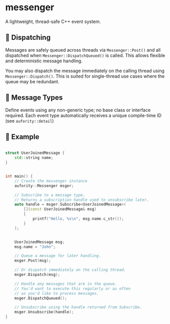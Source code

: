 # messenger
A lightweight, thread-safe C++ event system.

## 📨 Dispatching
Messages are safely queued across threads via `Messenger::Post()` and all dispatched when `Messenger::DispatchQueued()` is called.
This allows flexible and deterministic message handling.

You may also dispatch the message immediately on the calling thread using `Messenger::Dispatch()`. This is suited for single-thread use cases where the queue may be redundant.

## 🧩 Message Types
Define events using any non-generic type; no base class or interface required.
Each event type automatically receives a unique compile-time ID (see `aufority::detail`)

## 🧪 Example
```c++

struct UserJoinedMessage {
    std::string name;
}


int main() {
    // Create the messenger instance
    aufority::Messenger msger;

    // Subscribe to a message type.
    // Returns a subscription handle used to unsubscribe later.
    auto handle = msger.Subscribe<UserJoinedMessage>(
        [](const UserJoinedMessage& msg)
        {
            printf("Hello, %s\n", msg.name.c_str());
        }
    );


    UserJoinedMessage msg;
    msg.name = "John";

    // Queue a message for later handling.
    msger.Post(msg);

    // Or dispatch immediately on the calling thread.
    msger.Dispatch(msg);

    // Handle any messages that are in the queue. 
    // You'd want to execute this regularly or as often
    // as you'd like to process messages.
    msger.DispatchQueued();

    // Unsubscribe using the handle returned from Subscribe.
    msger.Unsubscribe(handle);
}
```
